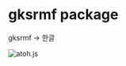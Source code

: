 # gksrmf package

gksrmf -> 한글


![atoh.js](https://user-images.githubusercontent.com/3411007/29102384-b247f0ac-7cf3-11e7-893b-99dc416158de.gif)
